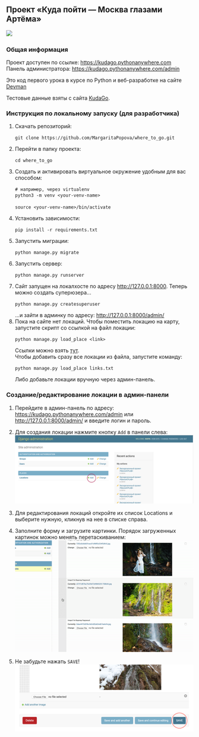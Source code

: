 ## Проект «Куда пойти — Москва глазами Артёма»    
![](static/ezgif-4-d136f2239bdc.gif)
### Общая информация   
Проект доступен по ссылке: https://kudago.pythonanywhere.com  
Панель администратора: https://kudago.pythonanywhere.com/admin

Это код первого урока в курсе по Python и веб-разработке на сайте [Devman](https://dvmn.org)

Тестовые данные взяты с сайта [KudaGo](https://kudago.com/).

### Инструкция по локальному запуску (для разработчика)   
1. Скачать репозиторий: 
   ```
   git clone https://github.com/MargaritaPopova/where_to_go.git
   ```
2. Перейти в папку проекта:
   ```
   cd where_to_go
   ```
3. Создать и активировать виртуальное окружение удобным для вас способом:
   ```
   # например, через virtualenv
   python3 -m venv <your-venv-name>
   
   source <your-venv-name>/bin/activate
   ```
4. Установить зависимости:
   ```
   pip install -r requirements.txt
   ```
5. Запустить миграции:
    ```
   python manage.py migrate
   ```
6. Запустить сервер:
    ```
   python manage.py runserver
   ```
7. Сайт запущен на локалхосте по адресу http://127.0.0.1:8000. Теперь можно создать суперюзера...
    ```
   python manage.py createsuperuser
   ```
   ...и зайти в админку по адресу: http://127.0.0.1:8000/admin/
8. Пока на сайте нет локаций. Чтобы поместить локацию на карту, запустите скрипт cо ссылкой на файл локации:
    ```
   python manage.py load_place <link>
   ```
   Ссылки можно взять [тут](links.txt).    
   Чтобы добавить сразу все локации из файла, запустите команду:
   ```
   python manage.py load_place links.txt
   ```
   Либо добавьте локации вручную через админ-панель. 

### Создание/редактирование локации в админ-панели   

1. Перейдите в админ-панель по адресу: https://kudago.pythonanywhere.com/admin или http://127.0.0.1:8000/admin/ и введите логин и пароль.

1. Для создания локации нажмите кнопку ```Add``` в панели слева:
 ![](static/Screenshot%202021-02-14%20at%2000.44.17.png)
2. Для редактирования локаций откройте их список Locations и выберите нужную, кликнув на нее в списке справа. 
2. Заполните форму и загрузите картинки. Порядок загруженных картинок можно менять перетаскиванием:   
![](static/ezgif-4-d68f28a12df8.gif)
3. Не забудьте нажать ```SAVE```!
![](static/Screenshot%202021-02-14%20at%2012.52.36.png)
